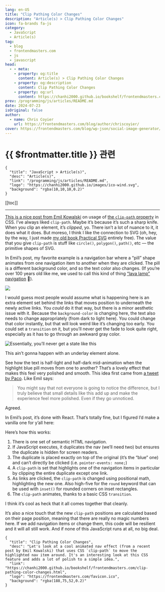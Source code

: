```yaml
---
lang: en-US
title: "Clip Pathing Color Changes"
description: "Article(s) > Clip Pathing Color Changes"
icon: fa-brands fa-js
category: 
  - JavaScript
  - Article(s)
tag: 
  - blog
  - frontendmasters.com
  - js
  - javascript
head:
  - - meta:
    - property: og:title
      content: Article(s) > Clip Pathing Color Changes
    - property: og:description
      content: Clip Pathing Color Changes
    - property: og:url
      content: https://chanhi2000.github.io/bookshelf/frontendmasters.com/clip-pathing-color-changes.html
prev: /programming/js/articles/README.md
date: 2024-07-23
isOriginal: false
author: 
  - name: Chris Coyier
    url: https://frontendmasters.com/blog/author/chriscoyier/
cover: https://frontendmasters.com/blog/wp-json/social-image-generator/v1/image/3103
---
```


# {{ $frontmatter.title }} 관련

```component VPCard
{
  "title": "JavaScript > Article(s)",
  "desc": "Article(s)",
  "link": "/programming/js/articles/README.md",
  "logo": "https://chanhi2000.github.io/images/ico-wind.svg",
  "background": "rgba(10,10,10,0.2)"
}
```

[[toc]]

---

<SiteInfo
  name="Clip Pathing Color Changes"
  desc="Let's look at a cool animated nav effect (from a recent post by Emil Kowalski) that uses CSS `clip-path` to move the highlighted nav item around. It's an interesting look at this CSS feature and adds a lot of polish to a simple idea."
  url="https://frontendmasters.com/blog/clip-pathing-color-changes"
  logo="https://frontendmasters.com/favicon.ico"
  preview="https://frontendmasters.com/blog/wp-json/social-image-generator/v1/image/3103"/>

[<FontIcon icon="fas fa-globe"/>This is a nice post from Emil Kowalski](https://emilkowal.ski/ui/the-magic-of-clip-path) on usage of [<FontIcon icon="fa-brands fa-firefox"/>the `clip-path` property](https://developer.mozilla.org/en-US/docs/Web/CSS/clip-path) in CSS. I’ve always liked `clip-path`. Maybe it’s because it’s such a sharp knife. When you clip an element, it’s *clipped*, yo. There isn’t a lot of nuance to it, it does what it does. But moreso, I think I like the connection to SVG (oh, hey, by the way, I just made [my old book Practical SVG](https://practical-svg.chriscoyier.net/) entirely free). The value that you give `clip-path` is stuff like `circle()`, `polygon()`, `path()`, etc — the primitive shapes of SVG.

In Emil’s post, my favorite example is a navigation bar where a “pill” shape animates from one navigation item to another when they are clicked. The pill is a different background color, and so the text color also changes. (If you’re over 100 years old like me, we used to call this kind of thing [<FontIcon icon="iconfont icon-jquery"/>“lava lamp” navigation](https://jqueryscript.net/demo/jQuery-Animated-Navigation-with-Sliding-Background-Lava-Lamp/) 👴).

![](https://i0.wp.com/frontendmasters.com/blog/wp-content/uploads/2024/07/CleanShot-2024-07-23-at-10.06.59.gif?resize=800%2C156&ssl=1)

I would guess most people would assume what is happening here is an extra element set behind the links that moves position to underneath the newly active links. You *could* do it that way, but there is a minor aesthetic issue with it. Because the `background-color` is changing here, the text also needs to change appropriately (from dark to light here). You could change that color instantly, but that will look weird like it’s changing too early. You could set a `transition` on it, but you’ll never get the fade to look quite right, especially as it has to go through an awkward gray color.

![Essentially, you’ll *never* get a state like this](https://i0.wp.com/frontendmasters.com/blog/wp-content/uploads/2024/07/Screenshot-2024-07-23-at-10.09.32%E2%80%AFAM-1024x206.png?resize=1024%2C206&ssl=1)

This ain’t gonna happen with an underlay element alone.

See how the text is half-light and half-dark mid-animation when the highlight blue pill moves from one to another? That’s a lovely effect that makes this feel very polished and smooth. This idea first came from [a tweet by Paco](https://x.com/pacocoursey/status/1522639642155266048). Like Emil says:

> You might say that not everyone is going to notice the difference, but I truly believe that small details like this add up and make the experience feel more polished. Even if they go unnoticed.

Agreed.

In Emil’s post, it’s done with React. That’s totally fine, but I figured I’d make a vanilla one for y’all here:

<CodePen
  user="chriscoyier"
  slug-hash="ZEdOmYO"
  title="Nav Bar Clip Path Color Change"
  :default-tab="['css','result']"
  :theme="$isDarkmode ? 'dark': 'light'"/>

Here’s how this works:

1. There is one set of semantic HTML navigation.
2. If JavaScript executes, it duplicates the nav (we’ll need two) but ensures the duplicate is hidden for screen readers.
3. The duplicate is placed exactly on top of the original (it’s the “blue” one) and can’t directly be clicked (i.e. `pointer-events: none;`)
4. A `clip-path` is set that highlights one of the navigation items in particular by clipping the entire duplicate except one link.
5. As links are clicked, the `clip-path` is changed using positional math, highlighting the new one. Also high-five for the `round` keyword that can be used with `inset()` for rounded corners on inset rectangles.
6. The `clip-path` animates, thanks to a basic CSS `transition`.

I think it’s cool as heck that it all comes together that cleanly.

It’s also a nice touch that the new `clip-path` positions are calculated based on their page position, meaning that there are really no magic numbers here. If we add navigation items or change them, this code will be resilient and it will all still work. And if none of this JavaScript runs at all, no big deal.

<!-- TODO: add ARTICLE CARD -->
```component VPCard
{
  "title": "Clip Pathing Color Changes",
  "desc": "Let's look at a cool animated nav effect (from a recent post by Emil Kowalski) that uses CSS `clip-path` to move the highlighted nav item around. It's an interesting look at this CSS feature and adds a lot of polish to a simple idea.",
  "link": "https://chanhi2000.github.io/bookshelf/frontendmasters.com/clip-pathing-color-changes.html",
  "logo": "https://frontendmasters.com/favicon.ico",
  "background": "rgba(188,75,52,0.2)"
}
```
